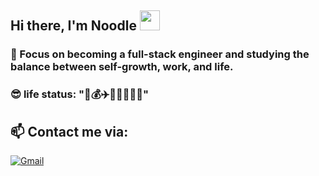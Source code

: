 ## Hi there, I'm Noodle <img src="https://raw.githubusercontent.com/blackcater/blackcater/main/images/Hi.gif" height="32" />

### 🎉 Focus on becoming a full-stack engineer and studying the balance between self-growth, work, and life.
### 😎 life status: "💪💰✈️🏊‍♀️🚵‍♀️📖"

## 📫 Contact me via:

  [<img alt="Gmail" src="https://img.shields.io/badge/Gmail-D14836?style=for-the-badge&logo=gmail&logoColor=white"/>](mailto:chowna1121@gmail.com)&emsp;

